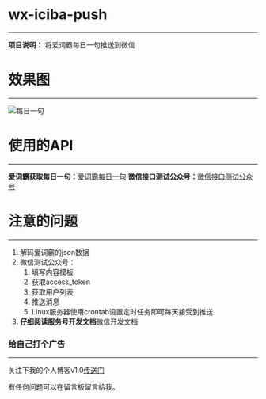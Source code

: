 # wx-iciba-push
---
**项目说明：** 将爱词霸每日一句推送到微信
# 效果图
---
![每日一句](http://github-readme-img.oss-cn-shenzhen.aliyuncs.com/wx-iciba-push.png)
# 使用的API
---
**爱词霸获取每日一句：**[爱词霸每日一句](http://open.iciba.com/?c=wiki)
**微信接口测试公众号：**[微信接口测试公众号](https://mp.weixin.qq.com/debug/cgi-bin/sandbox?t=sandbox/login)
# 注意的问题
---

1. 解码爱词霸的json数据
2. 微信测试公众号：
   1. 填写内容模板
   2. 获取access_token
   3. 获取用户列表
   4. 推送消息
   5. Linux服务器使用crontab设置定时任务即可每天接受到推送
3. **仔细阅读服务号开发文档**[微信开发文档](https://mp.weixin.qq.com/wiki?t=resource/res_main&id=mp1445241432)
### 给自己打个广告
---
关注下我的个人博客v1.0[传送门](www.fre3sia.site)

有任何问题可以在留言板留言给我。
